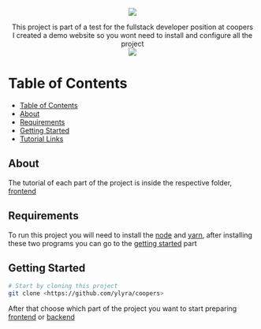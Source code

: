 <p align="center">
  <a href="https://coopers.yanlyra.com.br/" target="_blank">
    <img src="https://i.imgur.com/JPOfn7Z.png" />
  </a>
</p>

<p align="center">  
  This project is part of a test for the fullstack developer position at coopers<br/>
  I created a demo website so you wont need to install and configure all the project<br/>

  <a href="https://coopers.yanlyra.com.br/" target="_blank">
    <img src="https://img.shields.io/badge/-DEMO-%234ac959?style=for-the-badge&logoWidth=250" />
  </a>
</p>

Table of Contents
================
<!-- ts -->
  - [Table of Contents](#table-of-contents)
  - [About](#about)
  - [Requirements](#requirements)
  - [Getting Started](#getting-started)
  - [Tutorial Links](#tutorial-links)
<!-- te -->

## About

The tutorial of each part of the project is inside the respective folder, [frontend](front-end)

## Requirements

To run this project you will need to install the [node](https://nodejs.org/) and [yarn](https://yarnpkg.com/), after installing these two programs you can go to the [getting started](#getting-started) part

## Getting Started

```bash
# Start by cloning this project
git clone <https://github.com/ylyra/coopers>
```

After that choose which part of the project you want to start preparing [frontend](front-end/#getting-started) or [backend](back-end/#getting-started)